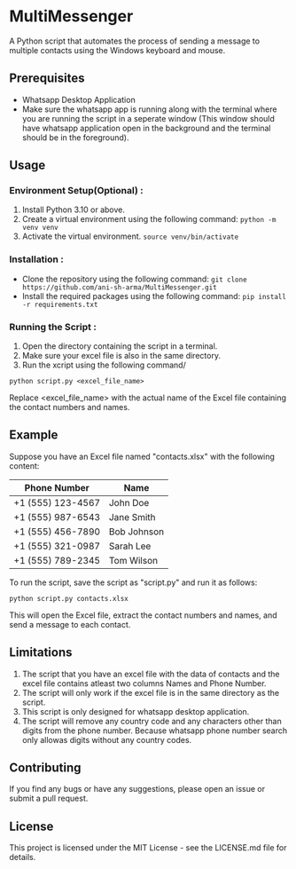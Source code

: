 # MultiMessenger

A Python script that automates the process of sending a message to multiple contacts using the Windows keyboard and mouse.

## Prerequisites

- Whatsapp Desktop Application
- Make sure the whatsapp app is running along with the terminal where you are running the script in a seperate window (This window should have whatsapp application open in the background and the terminal should be in the foreground).

## Usage

### Environment Setup(Optional) :

1. Install Python 3.10 or above.
2. Create a virtual environment using the following command:
   `python -m venv venv`
3. Activate the virtual environment.
   `source venv/bin/activate`

### Installation :

- Clone the repository using the following command:
  `git clone https://github.com/ani-sh-arma/MultiMessenger.git`
- Install the required packages using the following command:
  `pip install -r requirements.txt`

### Running the Script :

1. Open the directory containing the script in a terminal.
2. Make sure your excel file is also in the same directory.
3. Run the xcript using the following command/

`python script.py <excel_file_name>`

Replace <excel_file_name> with the actual name of the Excel file containing the contact numbers and names.

## Example

Suppose you have an Excel file named "contacts.xlsx" with the following content:

| Phone Number      | Name        |
| ----------------- | ----------- |
| +1 (555) 123-4567 | John Doe    |
| +1 (555) 987-6543 | Jane Smith  |
| +1 (555) 456-7890 | Bob Johnson |
| +1 (555) 321-0987 | Sarah Lee   |
| +1 (555) 789-2345 | Tom Wilson  |

To run the script, save the script as "script.py" and run it as follows:

`python script.py contacts.xlsx`

This will open the Excel file, extract the contact numbers and names, and send a message to each contact.

## Limitations

1. The script that you have an excel file with the data of contacts and the excel file contains atleast two columns Names and Phone Number.
2. The script will only work if the excel file is in the same directory as the script.
3. This script is only designed for whatsapp desktop application.
4. The script will remove any country code and any characters other than digits from the phone number. Because whatsapp phone number search only allowas digits without any country codes.

## Contributing

If you find any bugs or have any suggestions, please open an issue or submit a pull request.

## License

This project is licensed under the MIT License - see the LICENSE.md file for details.
